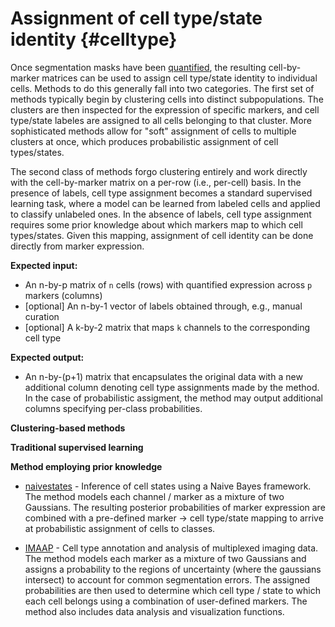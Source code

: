 # Assignment of cell type/state identity {#celltype}

Once segmentation masks have been [quantified](#features), the resulting cell-by-marker matrices can be used to assign cell type/state identity to individual cells. Methods to do this generally fall into two categories. The first set of methods typically begin by clustering cells into distinct subpopulations. The clusters are then inspected for the expression of specific markers, and cell type/state labeles are assigned to all cells belonging to that cluster. More sophisticated methods allow for "soft" assignment of cells to multiple clusters at once, which produces probabilistic assignment of cell types/states.

The second class of methods forgo clustering entirely and work directly with the cell-by-marker matrix on a per-row (i.e., per-cell) basis. In the presence of labels, cell type assignment becomes a standard supervised learning task, where a model can be learned from labeled cells and applied to classify unlabeled ones. In the absence of labels, cell type assignment requires some prior knowledge about which markers map to which cell types/states. Given this mapping, assignment of cell identity can be done directly from marker expression.

**Expected input:**

  * An n-by-p matrix of `n` cells (rows) with quantified expression across `p` markers (columns)
  * [optional] An n-by-1 vector of labels obtained through, e.g., manual curation
  * [optional] A k-by-2 matrix that maps `k` channels to the corresponding cell type

**Expected output:**

  * An n-by-(p+1) matrix that encapsulates the original data with a new additional column denoting cell type assignments made by the method. In the case of probabilistic assigment, the method may output additional columns specifying per-class probabilities.

**Clustering-based methods**

**Traditional supervised learning**

**Method employing prior knowledge**

  * [naivestates](https://github.com/labsyspharm/naivestates) - Inference of cell states using a Naive Bayes framework. The method models each channel / marker as a mixture of two Gaussians. The resulting posterior probabilities of marker expression are combined with a pre-defined marker -> cell type/state mapping to arrive at probabilistic assignment of cells to classes.

  * [IMAAP](https://github.com/labsyspharm/IMAAP) - Cell type annotation and analysis of multiplexed imaging data. The method models each marker as a mixture of two Gaussians and assigns a probability to the regions of uncertainty (where the gaussians intersect) to account for common segmentation errors. The assigned probabilities are then used to determine which cell type / state to which each cell belongs using a combination of user-defined markers. The method also includes data analysis and visualization functions.
